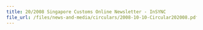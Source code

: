 ```yaml
---
title: 20/2008 Singapore Customs Online Newsletter - InSYNC
file_url: /files/news-and-media/circulars/2008-10-10-Circular202008.pdf
---
```

